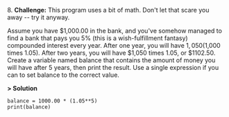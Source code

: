 8\. **Challenge:** This program uses a bit of math. Don't let that scare you away -- try it anyway.

Assume you have $1,000.00 in the bank, and you've somehow managed to find a bank that pays you 5% (this is a wish-fulfillment fantasy) compounded interest every year. After one year, you will have $1,050 ($1,000 times 1.05). After two years, you will have $1,050 times 1.05, or $1102.50. Create a variable named balance that contains the amount of money you will have after 5 years, then print the result. Use a single expression if you can to set balance to the correct value.

**> Solution**
```
balance = 1000.00 * (1.05**5)
print(balance)
```